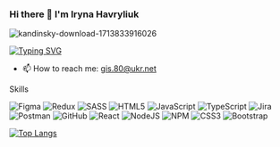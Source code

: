 ### Hi there 👋 I'm Iryna Havryliuk

![kandinsky-download-1713833916026](https://github.com/IrynaHavryliuk/IrynaHavryliuk/assets/99551348/e1178c20-35f6-41de-b0dd-e07d7077af68)

[![Typing SVG](https://readme-typing-svg.herokuapp.com?color=%2336BCF7&lines=Fullstack+developer)](https://git.io/typing-svg)


- 📫 How to reach me: gis.80@ukr.net


Skills


![Figma](https://img.shields.io/badge/figma-%23F24E1E.svg?style=for-the-badge&logo=figma&logoColor=white)
![Redux](https://img.shields.io/badge/redux-%23593d88.svg?style=for-the-badge&logo=redux&logoColor=white)
![SASS](https://img.shields.io/badge/SASS-hotpink.svg?style=for-the-badge&logo=SASS&logoColor=white)
![HTML5](https://img.shields.io/badge/html5-%23E34F26.svg?style=for-the-badge&logo=html5&logoColor=white)
![JavaScript](https://img.shields.io/badge/javascript-%23323330.svg?style=for-the-badge&logo=javascript&logoColor=%23F7DF1E)
![TypeScript](https://img.shields.io/badge/typescript-%23007ACC.svg?style=for-the-badge&logo=typescript&logoColor=white)
![Jira](https://img.shields.io/badge/jira-%230A0FFF.svg?style=for-the-badge&logo=jira&logoColor=white)
![Postman](https://img.shields.io/badge/Postman-FF6C37?style=for-the-badge&logo=postman&logoColor=white)
![GitHub](https://img.shields.io/badge/github-%23121011.svg?style=for-the-badge&logo=github&logoColor=white)
![React](https://img.shields.io/badge/react-%2320232a.svg?style=for-the-badge&logo=react&logoColor=%2361DAFB)
![NodeJS](https://img.shields.io/badge/node.js-6DA55F?style=for-the-badge&logo=node.js&logoColor=white)
![NPM](https://img.shields.io/badge/NPM-%23CB3837.svg?style=for-the-badge&logo=npm&logoColor=white)
![CSS3](https://img.shields.io/badge/css3-%231572B6.svg?style=for-the-badge&logo=css3&logoColor=white)
![Bootstrap](https://img.shields.io/badge/bootstrap-%238511FA.svg?style=for-the-badge&logo=bootstrap&logoColor=white)


[![Top Langs](https://github-readme-stats.vercel.app/api/top-langs/?username=anuraghazra)](https://github.com/anuraghazra/github-readme-stats)
